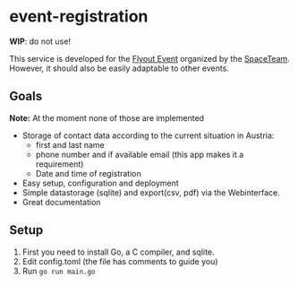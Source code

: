 # event-registration

**WIP**: do not use!

This service is developed for the
[Flyout Event](https://spaceteam.at/flyout/?lang=en) organized by the
[SpaceTeam](https://spaceteam.at/?lang=en).
However, it should also be easily adaptable to other events.

## Goals

**Note:** At the moment none of those are implemented

- Storage of contact data according to the current situation in Austria:
  - first and last name
  - phone number and if available email (this app makes it a requirement)
  - Date and time of registration
- Easy setup, configuration and deployment
- Simple datastorage (sqlite) and export(csv, pdf) via the Webinterface.
- Great documentation

## Setup

1. First you need to install Go, a C compiler, and sqlite.
2. Edit config.toml (the file has comments to guide you)
3. Run `go run main.go`
